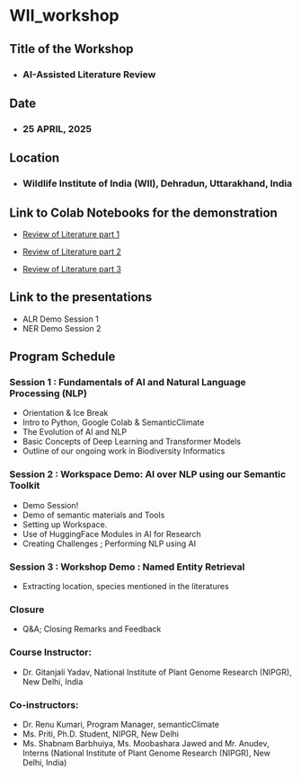 # WII_workshop

## Title of the Workshop

- ### AI-Assisted Literature Review 

## Date

- ### 25 APRIL, 2025

## Location

- ### Wildlife Institute of India (WII), Dehradun, Uttarakhand, India

## Link to Colab Notebooks for the demonstration

- [Review of Literature part 1](https://colab.research.google.com/drive/1el5Zjogk7DXqqeuBzGMqFDBGTvyWg1Pm?usp=sharing)

- [Review of Literature part 2](https://colab.research.google.com/drive/1RteHNh-ZROSSxja7tYRaKVCwT5wWOeVP?usp=sharing)

- [Review of Literature part 3](https://colab.research.google.com/drive/1HUGt_bnunXIoVJXPoE1ZQ-idcqR-_RXe?usp=sharing)

## Link to the presentations

- ALR Demo Session 1
- NER Demo Session 2

## Program Schedule

### Session 1 : Fundamentals of AI and Natural Language Processing (NLP)
- Orientation & Ice Break
- Intro to Python, Google Colab & SemanticClimate
- The Evolution of AI and NLP
- Basic Concepts of Deep Learning and Transformer Models
- Outline of our ongoing work in Biodiversity Informatics 

### Session 2 : Workspace Demo: AI over NLP using our Semantic Toolkit
- Demo Session!
- Demo of semantic materials and Tools
- Setting up Workspace.
- Use of HuggingFace Modules in AI for Research
- Creating Challenges ; Performing NLP using AI

### Session 3 : Workshop Demo : Named Entity Retrieval
- Extracting location, species mentioned in the literatures

### Closure 
- Q&A; Closing Remarks and Feedback 

### Course Instructor: 
- Dr. Gitanjali Yadav, National Institute of Plant Genome Research (NIPGR), New Delhi, India

### Co-instructors: 
- Dr. Renu Kumari, Program Manager, semanticClimate
- Ms. Priti, Ph.D. Student, NIPGR, New Delhi
- Ms. Shabnam Barbhuiya, Ms. Moobashara Jawed and Mr. Anudev, Interns (National Institute of Plant Genome Research (NIPGR), New Delhi, India)

